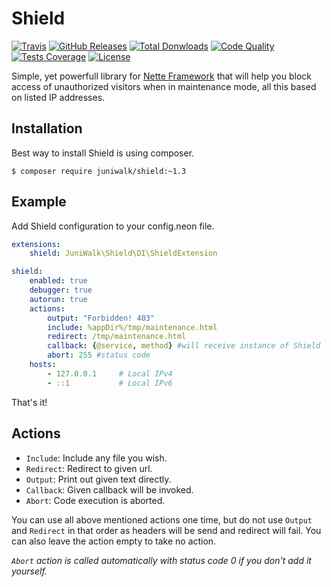 Shield
======

[![Travis](https://img.shields.io/travis/juniwalk/Shield.svg?style=flat-square)](https://travis-ci.org/juniwalk/Shield)
[![GitHub Releases](https://img.shields.io/github/release/juniwalk/Shield.svg?style=flat-square)](https://github.com/juniwalk/Shield/releases)
[![Total Donwloads](https://img.shields.io/packagist/dt/juniwalk/Shield.svg?style=flat-square)](https://packagist.org/packages/juniwalk/Shield)
[![Code Quality](https://img.shields.io/scrutinizer/g/juniwalk/Shield.svg?style=flat-square)](https://scrutinizer-ci.com/g/juniwalk/Shield/)
[![Tests Coverage](https://img.shields.io/scrutinizer/coverage/g/juniwalk/Shield.svg?style=flat-square)](https://scrutinizer-ci.com/g/juniwalk/Shield/)
[![License](https://img.shields.io/packagist/l/juniwalk/Shield.svg?style=flat-square)](https://mit-license.org)

Simple, yet powerfull library for [Nette Framework](https://github.com/nette/nette) that will help you block access of unauthorized visitors when in maintenance mode, all this based on listed IP addresses.

Installation
------------
Best way to install Shield is using composer.
```
$ composer require juniwalk/shield:~1.3
```

Example
-------
Add Shield configuration to your config.neon file.

```yaml
extensions:
    shield: JuniWalk\Shield\DI\ShieldExtension

shield:
    enabled: true
    debugger: true
    autorun: true
    actions:
        output: "Forbidden! 403"
        include: %appDir%/tmp/maintenance.html
        redirect: /tmp/maintenance.html
        callback: {@service, method} #will receive instance of Shield
        abort: 255 #status code
    hosts:
        - 127.0.0.1     # Local IPv4
        - ::1           # Local IPv6
```

That's it!

Actions
-------
- `Include`: Include any file you wish.
- `Redirect`: Redirect to given url.
- `Output`: Print out given text directly.
- `Callback`: Given callback will be invoked.
- `Abort`: Code execution is aborted.

You can use all above mentioned actions one time, but do not use `Output` and `Redirect` in that order as headers will be send and redirect will fail. You can also leave the action empty to take no action.

*`Abort` action is called automatically with status code 0 if you don't add it yourself.*
